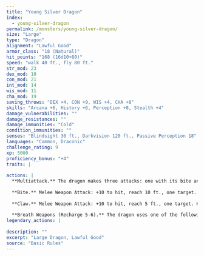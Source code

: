 ```yaml
---
title: "Young Silver Dragon"
index:
  - young-silver-dragon
permalink: /monsters/young-silver-dragon/
size: "Large"
type: "Dragon"
alignment: "Lawful Good"
armor_class: "18 (Natural)"
hit_points: "168 (16d10+80)"
speed: "walk 40 ft., fly 80 ft."
str_mod: 23
dex_mod: 10
con_mod: 21
int_mod: 14
wis_mod: 11
cha_mod: 19
saving_throws: "DEX +4, CON +9, WIS +4, CHA +8"
skills: "Arcana +6, History +6, Perception +8, Stealth +4"
damage_vulnerabilities: ""
damage_resistances: ""
damage_immunities: "Cold"
condition_immunities: ""
senses: "Blindsight 30 ft., Darkvision 120 ft., Passive Perception 18"
languages: "Common, Draconic"
challenge_rating: 9
xp: 5000
proficiency_bonus: "+4"
traits: |
  
actions: |
  **Multiattack.** The dragon makes three attacks: one with its bite and two with its claws.
  
  **Bite.** Melee Weapon Attack: +10 to hit, reach 10 ft., one target. Hit: 17 (2d10 + 6) piercing damage.
  
  **Claw.** Melee Weapon Attack: +10 to hit, reach 5 ft., one target. Hit: 13 (2d6 + 6) slashing damage.
  
  **Breath Weapons (Recharge 5-6).** The dragon uses one of the following breath weapons. Cold Breath. The dragon exhales an icy blast in a 30-foot cone. Each creature in that area must make a DC 17 Constitution saving throw, taking 54 (12d8) cold damage on a failed save, or half as much damage on a successful one. Paralyzing Breath. The dragon exhales paralyzing gas in a 30-foot cone. Each creature in that area must succeed on a DC 17 Constitution saving throw or be paralyzed for 1 minute. A creature can repeat the saving throw at the end of each of its turns, ending the effect on itself on a success.  
legendary_actions: |
  
description: ""
excerpt: "Large Dragon, Lawful Good"
source: "Basic Rules"
---
```

